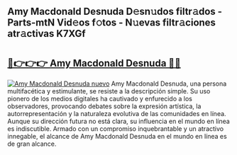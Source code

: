 ## Amy Macdonald Desnuda D𝚎sn𝚞dos filtr𝚊dos - Parts-mtN Vid𝚎os f𝚘tos - N𝚞evas filtr𝚊ciones atr𝚊ctivas K7XGf

# <h2><a href="http://mbcep5.tromn.icu/?c=Amy+Macdonald+Desnuda">🔗👉👉👉 Amy Macdonald Desnuda 🔗🔗</a></h2>

[![Amy Macdonald Desnuda nuevo](https://i.imgur.com/pEAQMta.gif)](http://mbcep5.tromn.icu/?c=Amy+Macdonald+Desnuda)
Amy Macdonald Desnuda, una persona multifacética y estimulante, se resiste a la descripción simple. Su uso pionero de los medios digitales ha cautivado y enfurecido a los observadores, provocando debates sobre la expresión artística, la autorrepresentación y la naturaleza evolutiva de las comunidades en línea. Aunque su dirección futura no está clara, su influencia en el mundo en línea es indiscutible. Armado con un compromiso inquebrantable y un atractivo innegable, el alcance de Amy Macdonald Desnuda en el mundo en línea es de gran alcance.
